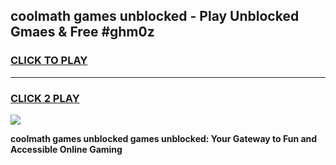 
## coolmath games unblocked - Play Unblocked Gmaes & Free #ghm0z
<h3>
<a href="https://premium.freeplayer.one?title=coolmath_games_unblocked&ref=03M">CLICK TO PLAY</a></h3>
<hr>

<h3>
<a href="https://premium.freeplayer.one?title=coolmath_games_unblocked&ref=03M">CLICK 2 PLAY</a>
  
</h3>

<a href="https://premium.freeplayer.one?title=coolmath_games_unblocked&ref=03M"><img src="https://clearcache.store/games.png"></a>


**coolmath games unblocked games unblocked: Your Gateway to Fun and Accessible Online Gaming**
